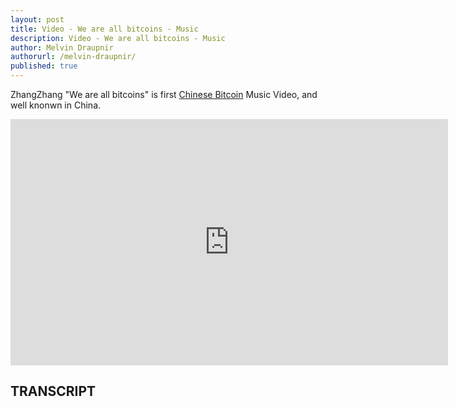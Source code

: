 ```yaml
---
layout: post
title: Video - We are all bitcoins - Music
description: Video - We are all bitcoins - Music
author: Melvin Draupnir
authorurl: /melvin-draupnir/
published: true
---
```


<p>ZhangZhang "We are all bitcoins" is first <a href="/bitreserve-review/">Chinese Bitcoin</a> Music Video, and well knonwn in China.</p>

<center><iframe width="700" height="394" src="https://www.youtube.com/embed/pADgAmNzxek" frameborder="0" allowfullscreen></iframe></center>

<h2>TRANSCRIPT</h2>
